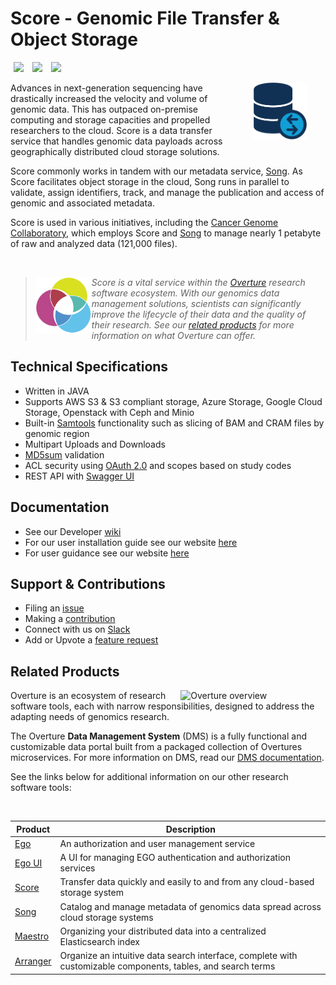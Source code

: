# Score - Genomic File Transfer & Object Storage

[<img hspace="5" src="https://img.shields.io/badge/chat-on--slack-blue?style=for-the-badge">](http://slack.overture.bio)
[<img hspace="5" src="https://img.shields.io/badge/License-gpl--v3.0-blue?style=for-the-badge">](https://github.com/overture-stack/score/blob/develop/LICENSE)
[<img hspace="5" src="https://img.shields.io/badge/Code%20of%20Conduct-2.1-blue?style=for-the-badge">](code_of_conduct.md)

<div>
<img align="right" width="85vw" src="icon-score.png" alt="ego-logo" hspace="30"/>
</div>

Advances in next-generation sequencing have drastically increased the velocity and volume of genomic data. This has outpaced on-premise computing and storage capacities and propelled researchers to the cloud. Score is a data transfer service that handles genomic data payloads across geographically distributed cloud storage solutions.

Score commonly works in tandem with our metadata service, [Song](https://github.com/overture-stack/SONG). As Score facilitates object storage in the cloud, Song runs in parallel to validate, assign identifiers, track, and manage the publication and access of genomic and associated metadata.

Score is used in various initiatives, including the [Cancer Genome Collaboratory](https://cancercollaboratory.org/), which employs Score and [Song](#related-products) to manage nearly 1 petabyte of raw and analyzed data (121,000 files).

<!--Blockqoute-->

</br>

> 
> <div>
> <img align="left" src="ov-logo.png" height="90"/>
> </div>
> 
> *Score is a vital service within the [Overture](https://www.overture.bio/) research software ecosystem. With our genomics data management solutions, scientists can significantly improve the lifecycle of their data and the quality of their research. See our [related products](#related-products) for more information on what Overture can offer.*
> 
> 

<!--Blockqoute-->

## Technical Specifications

- Written in JAVA 
- Supports AWS S3 & S3 compliant storage, Azure Storage, Google Cloud Storage, Openstack with Ceph and Minio
- Built-in [Samtools](http://www.htslib.org/) functionality such as slicing of BAM and CRAM files by genomic region 
- Multipart Uploads and Downloads
- [MD5sum](https://www.intel.com/content/www/us/en/support/programmable/articles/000078103.html) validation
- ACL security using [OAuth 2.0](https://oauth.net/2/) and scopes based on study codes
- REST API with [Swagger UI](https://swagger.io/tools/swagger-ui/)

## Documentation

- See our Developer [wiki](https://github.com/overture-stack/score/wiki)
- For our user installation guide see our website [here](https://www.overture.bio/documentation/score/installation/installation/)
- For user guidance see our website [here](https://www.overture.bio/documentation/score/user-guide/admin-ui/)

## Support & Contributions

- Filing an [issue](https://github.com/overture-stack/score/issues)
- Making a [contribution](CONTRIBUTING.md)
- Connect with us on [Slack](http://slack.overture.bio)
- Add or Upvote a [feature request](https://github.com/overture-stack/score/issues?q=is%3Aopen+is%3Aissue+label%3Anew-feature+sort%3Areactions-%2B1-desc)

## Related Products 

<div>
  <img align="right" alt="Overture overview" src="https://www.overture.bio/static/124ca0fede460933c64fe4e50465b235/a6d66/system-diagram.png" width="45%" hspace="5">
</div>

Overture is an ecosystem of research software tools, each with narrow responsibilities, designed to address the adapting needs of genomics research. 

The Overture **Data Management System** (DMS) is a fully functional and customizable data portal built from a packaged collection of Overtures microservices. For more information on DMS, read our [DMS documentation](https://www.overture.bio/documentation/dms/).

See the links below for additional information on our other research software tools:

</br>

|Product|Description|
|---|---|
|[Ego](https://www.overture.bio/products/ego/)|An authorization and user management service|
|[Ego UI](https://www.overture.bio/products/ego-ui/)|A UI for managing EGO authentication and authorization services|
|[Score](https://www.overture.bio/products/score/)| Transfer data quickly and easily to and from any cloud-based storage system|
|[Song](https://www.overture.bio/products/song/)|Catalog and manage metadata of genomics data spread across cloud storage systems|
|[Maestro](https://www.overture.bio/products/maestro/)|Organizing your distributed data into a centralized Elasticsearch index|
|[Arranger](https://www.overture.bio/products/arranger/)|Organize an intuitive data search interface, complete with customizable components, tables, and search terms|
